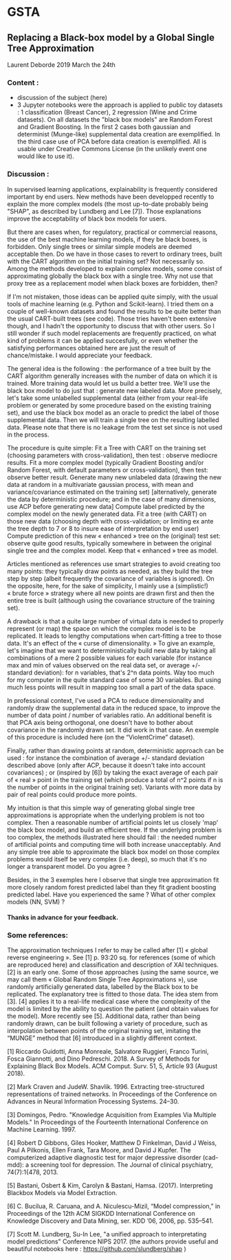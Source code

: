# GSTA
## Replacing a Black-box model by a Global Single Tree Approximation

Laurent Deborde
2019 March the 24th

### Content : 
* discussion of the subject (here) 
* 3 Jupyter notebooks were the approach is applied to public toy datasets : 1 classification (Breast Cancer), 2 regression (Wine and Crime datasets). On all datasets the "black box models" are Random Forest and Gradient Boosting. In the first 2 cases both gaussian and determinist (Munge-like) supplemental data creation are exemplified. In the third case use of PCA before data creation is exemplified. 
All is usable under Creative Commons License (in the unlikely event one would like to use it). 

### Discussion : 
In supervised learning applications, explainability is frequently considered important by end users. New methods have been developped recently to explain the more complex models (the most up-to-date probably being "SHAP", as described by Lundberg and Lee [7]). Those explanations improve the acceptability of black box models for users. 

But there are cases when, for regulatory, practical or commercial reasons, the use of the best machine learning models, if they be black boxes, is forbidden. Only single trees or similar simple models are deemed acceptable then. 
Do we have in those cases to revert to ordinary trees, built with the CART algorithm on the initial training set? 
Not necessarily so. Among the methods developed to explain complex models, some consist of approximating globally the black box with a single tree. 
Why not use that proxy tree as a replacement model when black boxes are forbidden, then?

If I'm not mistaken, those ideas can be applied quite simply, with the usual tools of machine learning (e.g. Python and Scikit-learn). I tried them on a couple of well-known datasets and found the results to be quite better than the usual CART-built trees (see code). Those tries haven't been extensive though, and I hadn't the opportunity to discuss that with other users. So I still wonder if such model replacements are frequently practiced, on what kind of problems it can be applied succesfully, or even whether the satisfying performances obtained here are just the result of chance/mistake. I would appreciate your feedback. 

The general idea is the following : the performance of a tree built by the CART algorithm generally increases with the number of data on which it is trained. More training data would let us build a better tree. We'll use the black box model to do just that : generate new labeled data. More precisely, let's take some unlabelled supplemental data (either from your real-life problem or generated  by some procedure based on the existing training set), and use the black box model as an oracle to predict the label of those supplemental data. Then we will train a single tree on the resulting labelled data. Please note that there is no leakage from the test set since is not used in the process. 


The procedure is quite simple: 
Fit a Tree with CART on the training set (choosing parameters with cross-validation), then test : observe mediocre results.
Fit a more complex model (typically Gradient Boosting and/or Random Forest, with default parameters or cross-validation), then test: observe better result.
Generate many new unlabeled data (drawing the new data at random in a multivariate gaussian process, with mean and variance/covariance estimated on the training set) [alternatively, generate the data by deterministic procedure; and in the case of many dimensions, use ACP before generating new data] 
Compute label predicted by the complex model on the newly generated data.
Fit a tree (with CART) on those new data (choosing depth with cross-validation; or limiting ex ante the tree depth to 7 or 8 to insure ease of interpretation by end user)
Compute prediction of this new « enhanced » tree on the (original) test set: observe quite good results, typically somewhere in between the original single tree and the complex model. Keep that « enhanced » tree as model.

Articles mentioned as references use smart strategies to avoid creating too many points: they typically draw points as needed, as they build the tree step by step (albeit frequently the covariance of variables is ignored). On the opposite, here, for the sake of simplicity, I mainly use a (simplistic!) « brute force » strategy where all new points are drawn first and then the entire tree is built (although using the covariance structure of the training set).

A drawback is that a quite large number of virtual data is needed to properly represent (or map) the space on which the complex model is to be replicated. It leads to lengthy computations when cart-fitting a tree to those data. It's an effect of the « curse of dimensionality. » To give an example, let's imagine that we want to deterministically build new data by taking all combinations of a mere 2 possible values for each variable (for instance max and min of values observed on the real data set, or average +/- standard deviation): for n variables, that's 2^n data points. Way too much for my computer in the quite standard case of some 30 variables. But using much less points will result in mapping too small a part of the data space. 

In professional context, I've used a PCA to reduce dimensionality and randomly draw the supplemental data in the reduced space, to improve the number of data point / number of variables ratio. An additional benefit is that PCA axis being orthogonal, one doesn't have to bother about covariance in the randomly drawn set. It did work in that case. An exemple of this procedure is included here (on the “ViolentCrime” dataset).

Finally, rather than drawing points at random, deterministic approach can be used : for instance the combination of average +/- standard deviation described above (only after ACP, because it doesn't take into account covariances) ; or (inspired by [6]) by taking the exact average of each pair of « real » point in the training set (which produce a total of n^2 points if n is the number of points in the original training set). Variants with more data by pair of real points could produce more points.


My intuition is that this simple way of generating global single tree approximations is appropriate when the underlying problem is not too complex. Then a reasonable number of artificial points let us closely 'map' the black box model, and build an efficient tree. If the underlying problem is too complex, the methods illustrated here should fail : the needed number of artificial points and computing time will both increase unacceptably. And any simple tree able to approximate the black box model on those complex problems would itself be very complex (i.e. deep), so much that it's no longer a transparent model. Do you agree ? 

Besides, in the 3 exemples here I observe that single tree approximation fit more closely random forest predicted label than they fit gradient boosting predicted label. Have you experienced the same ? What of other complex models (NN, SVM) ?

#### Thanks in advance for your feedback. 


### Some references: 

The approximation techniques I refer to may be called after [1] « global reverse engineering ». See [1] p. 93:20 sq. for references (some of which are reproduced here) and classification and description of XAI techniques. [2] is an early one. Some of those approaches (using the same source, we may call them « Global Random Single Tree Approximations »), use randomly artificially generated data, labelled by the Black box to be replicated. The explanatory tree is fitted to those data. The idea stem from [3]. [4] applies it to a real-life medical case where the complexity of the model is limited by the ability to question the patient (and obtain values for the model). More recently see [5]. Additional data, rather than being randomly drawn, can be built following a variety of procedure, such as interpolation between points of the original training set, imitating the “MUNGE” method that [6] introduced in a slightly different context.  


[1] Riccardo Guidotti, Anna Monreale, Salvatore Ruggieri, Franco Turini, Fosca Giannotti, and Dino Pedreschi. 2018. A Survey of Methods for Explaining Black Box Models. ACM Comput. Surv. 51, 5, Article 93 (August 2018).  

[2] Mark Craven and JudeW. Shavlik. 1996. Extracting tree-structured representations of trained networks. In Proceedings of the Conference on Advances in Neural Information Processing Systems. 24–30.

[3] Domingos, Pedro. "Knowledge Acquisition from Examples Via Multiple Models." In Proceedings of the Fourteenth International Conference on Machine Learning. 1997. 

[4] Robert D Gibbons, Giles Hooker, Matthew D Finkelman, David J Weiss, Paul A Pilkonis, Ellen Frank, Tara Moore, and David J Kupfer. The computerized adaptive diagnostic test for major depressive disorder (cad-mdd): a screening tool for depression. The Journal of clinical psychiatry, 74(7):1{478, 2013.

[5] Bastani, Osbert & Kim, Carolyn & Bastani, Hamsa. (2017). Interpreting Blackbox Models via Model Extraction. 

[6] C. Bucilua, R. Caruana, and A. Niculescu-Mizil, “Model compression,” in Proceedings of the 12th ACM SIGKDD International Conference on Knowledge Discovery and Data Mining, ser. KDD ’06, 2006, pp. 535–541.

[7] Scott M. Lundberg, Su-In Lee, "a unified approach to interpretating model predictions" Conference NIPS 2017. (the authors provide useful and beautiful notebooks here : https://github.com/slundberg/shap )





